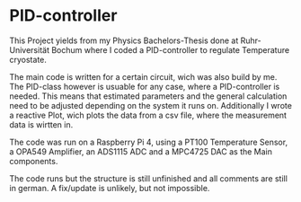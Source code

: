 # PID-controller
This Project yields from my Physics Bachelors-Thesis done at Ruhr-Universität Bochum where I coded a PID-controller to regulate Temperature cryostate.

The main code is written for a certain circuit, wich was also build by me. The PID-class however is usuable for any case, where a PID-controller is needed.
This means that estimated parameters and the general calculation need to be adjusted depending on the system it runs on.
Additionally I wrote a reactive Plot, wich plots the data from a csv file, where the measurement data is wirtten in.

The code was run on a Raspberry Pi 4, using a PT100 Temperature Sensor, a OPA549 Amplifier, an ADS1115 ADC and a MPC4725 DAC as the Main components.

The code runs but the structure is still unfinished and all comments are still in german. A fix/update is unlikely, but not impossible.

